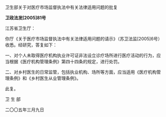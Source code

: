 卫生部关于对医疗市场监督执法中有关法律适用问题的批复

**卫政法发\[2005\]81号**

江苏省卫生厅：

你厅《关于医疗市场监督执法中有关法律适用问题的请示》（苏卫法监\[2005\]6号）收悉。经研究，答复如下：

一、对个人未取得医疗机构执业许可证非法设立诊疗场所进行医疗活动的行为，应当根据《医疗机构管理条例》第四十四条的规定，进行处罚。

二、对乡村医生的日常监管，包括执业机构、场所等方面，应当适用《医疗机构管理条例》和《乡村医生从业管理条例》。

此复。

卫 生 部

二〇〇五年三月九日
